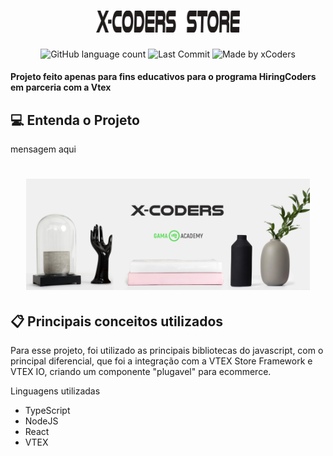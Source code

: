 <h1 align="center">
    <img alt="XCodersVtex" title="XCodersVtex" src='store-theme/assets/logo.png' width="230px"/>
</h1>

<p align="center">
  <img alt="GitHub language count" src="https://img.shields.io/github/languages/count/DWRP/gama-project?color=green&label=Linguagens&style=for-the-badge">

  <img alt="Last Commit" src="https://img.shields.io/github/last-commit/DWRP/gama-project?style=for-the-badge">

  <img alt="Made by xCoders" src="https://img.shields.io/badge/Autor-X%20Coders-green?color=red&label=Autor&style=for-the-badge">
</p>

#### Projeto feito apenas para fins educativos para o programa HiringCoders em parceria com a Vtex


## 💻 Entenda o Projeto

mensagem aqui

<h1 align="center">
    <img alt="Example" title="Example" src="store-theme/assets/vtex-banner.jpg" width="90%" />
</h1>

## :clipboard: Principais conceitos utilizados

Para esse projeto, foi utilizado as principais bibliotecas do javascript, com o principal diferencial, que foi a integração com a VTEX Store Framework e VTEX IO, criando um componente "plugavel" para ecommerce.

Linguagens utilizadas

- TypeScript
- NodeJS
- React
- VTEX

